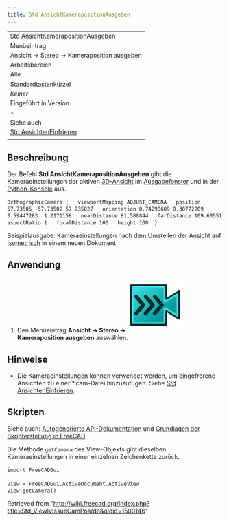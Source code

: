 ```yaml
---
title: Std AnsichtKamerapositionAusgeben
---
```


|                                                                     |
| ------------------------------------------------------------------- |
| Std AnsichtKamerapositionAusgeben                                   |
| Menüeintrag                                                         |
| Ansicht → Stereo → Kameraposition ausgeben                          |
| Arbeitsbereich                                                      |
| Alle                                                                |
| Standardtastenkürzel                                                |
| _Keiner_                                                            |
| Eingeführt in Version                                               |
| -                                                                   |
| Siehe auch                                                          |
| [Std AnsichtenEinfrieren](/Std_FreezeViews/de "Std FreezeViews/de") |
|                                                                     |

## Beschreibung

Der Befehl **Std AnsichtKamerapositionAusgeben** gibt die Kameraeinstellungen der aktiven [3D-Ansicht](/3D_view/de "3D view/de") im [Ausgabefenster](/Report_view/de "Report view/de") und in der [Python-Konsole](/Python_console/de "Python console/de") aus.

```
OrthographicCamera {   viewportMapping ADJUST_CAMERA   position 57.73505 -57.73502 57.735027   orientation 0.74290609 0.30772209 0.59447283  1.2171158   nearDistance 81.588844   farDistance 109.60551   aspectRatio 1   focalDistance 100   height 100  }

```

Beispielausgabe: Kameraeinstellungen nach dem Umstellen der Ansicht auf [Isometrisch](/Std_ViewIsometric/de "Std ViewIsometric/de") in einem neuen Dokument

## Anwendung

1. Den Menüeintrag **Ansicht → Stereo → ![](/src/assets/images/Std_ViewIvIssueCamPos.svg) Kameraposition ausgeben** auswählen.

## Hinweise

- Die Kameraeinstellungen können verwendet werden, um eingefrorene Ansichten zu einer \*.cam-Datei hinzuzufügen. Siehe [Std AnsichtenEinfrieren](/Std_FreezeViews/de "Std FreezeViews/de").

## Skripten

Siehe auch: [Autogenerierte API-Dokumentation](https://freecad.github.io/SourceDoc/) und [Grundlagen der Skripterstellung in FreeCAD](/FreeCAD_Scripting_Basics/de "FreeCAD Scripting Basics/de").

Die Methode `getCamera` des View-Objekts gibt dieselben Kameraeinstellungen in einer einzelnen Zeichenkette zurück.

```
import FreeCADGui

view = FreeCADGui.ActiveDocument.ActiveView
view.getCamera()

```

Retrieved from "<http://wiki.freecad.org/index.php?title=Std_ViewIvIssueCamPos/de&oldid=1500146>"
